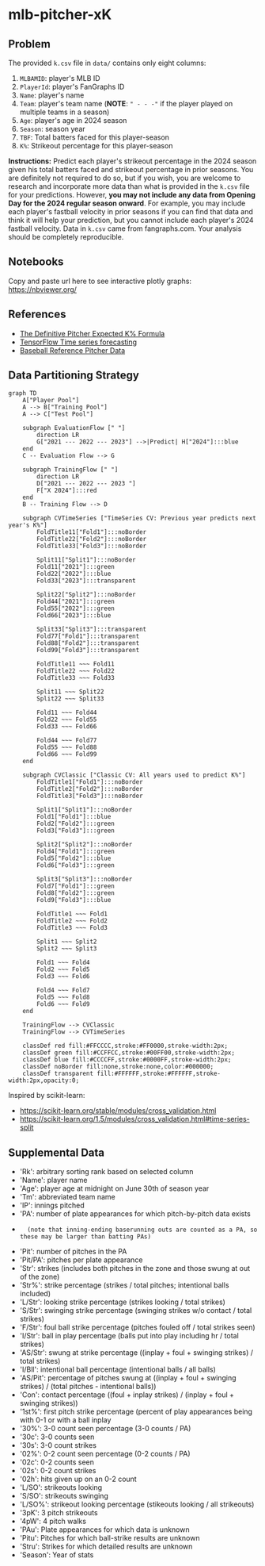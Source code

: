 # mlb-pitcher-xK

## Problem
The provided `k.csv` file in `data/` contains only eight columns:
1. `MLBAMID`: player's MLB ID
1. `PlayerId`: player's FanGraphs ID
1. `Name`: player's name
1. `Team`: player's team name (**NOTE**: `" - - -"` if the player played on multiple teams in a season)
1. `Age`: player's age in 2024 season
1. `Season`: season year
1. `TBF`: Total batters faced for this player-season
1. `K%`: Strikeout percentage for this player-season

**Instructions:**
Predict each player's strikeout percentage in the 2024 season
given his total batters faced and strikeout percentage in prior seasons.
You are definitely not required to do so, but if you wish, you are welcome to research
and incorporate more data than what is provided in the `k.csv` file for your predictions.
However, **you may not include any data from Opening Day for the 2024 regular season onward**.
For example, you may include each player's fastball velocity in prior seasons if you can find that data
and think it will help your prediction, but you cannot include each player's 2024 fastball velocity.
Data in `k.csv` came from fangraphs.com. Your analysis should be completely reproducible.

## Notebooks
Copy and paste url here to see interactive plotly graphs: https://nbviewer.org/

## References
- [The Definitive Pitcher Expected K% Formula](https://fantasy.fangraphs.com/the-definitive-pitcher-expected-k-formula/)
- [TensorFlow Time series forecasting](https://www.tensorflow.org/tutorials/structured_data/time_series)
- [Baseball Reference Pitcher Data](https://www.baseball-reference.com/leagues/majors/2014-pitches-pitching.shtml)

## Data Partitioning Strategy
```mermaid
graph TD
    A["Player Pool"]
    A --> B["Training Pool"]
    A --> C["Test Pool"]

    subgraph EvaluationFlow [" "]
        direction LR
        G["2021 --- 2022 --- 2023"] -->|Predict| H["2024"]:::blue
    end
    C -- Evaluation Flow --> G

    subgraph TrainingFlow [" "]
        direction LR
        D["2021 --- 2022 --- 2023 "]
        F["X 2024"]:::red
    end
    B -- Training Flow --> D

    subgraph CVTimeSeries ["TimeSeries CV: Previous year predicts next year's K%"]
        FoldTitle11["Fold1"]:::noBorder
        FoldTitle22["Fold2"]:::noBorder
        FoldTitle33["Fold3"]:::noBorder

        Split11["Split1"]:::noBorder
        Fold11["2021"]:::green
        Fold22["2022"]:::blue
        Fold33["2023"]:::transparent

        Split22["Split2"]:::noBorder
        Fold44["2021"]:::green
        Fold55["2022"]:::green
        Fold66["2023"]:::blue

        Split33["Split3"]:::transparent
        Fold77["Fold1"]:::transparent
        Fold88["Fold2"]:::transparent
        Fold99["Fold3"]:::transparent

        FoldTitle11 ~~~ Fold11
        FoldTitle22 ~~~ Fold22
        FoldTitle33 ~~~ Fold33

        Split11 ~~~ Split22
        Split22 ~~~ Split33

        Fold11 ~~~ Fold44
        Fold22 ~~~ Fold55
        Fold33 ~~~ Fold66

        Fold44 ~~~ Fold77
        Fold55 ~~~ Fold88
        Fold66 ~~~ Fold99
    end

    subgraph CVClassic ["Classic CV: All years used to predict K%"]
        FoldTitle1["Fold1"]:::noBorder
        FoldTitle2["Fold2"]:::noBorder
        FoldTitle3["Fold3"]:::noBorder

        Split1["Split1"]:::noBorder
        Fold1["Fold1"]:::blue
        Fold2["Fold2"]:::green
        Fold3["Fold3"]:::green

        Split2["Split2"]:::noBorder
        Fold4["Fold1"]:::green
        Fold5["Fold2"]:::blue
        Fold6["Fold3"]:::green

        Split3["Split3"]:::noBorder
        Fold7["Fold1"]:::green
        Fold8["Fold2"]:::green
        Fold9["Fold3"]:::blue

        FoldTitle1 ~~~ Fold1
        FoldTitle2 ~~~ Fold2
        FoldTitle3 ~~~ Fold3

        Split1 ~~~ Split2
        Split2 ~~~ Split3

        Fold1 ~~~ Fold4
        Fold2 ~~~ Fold5
        Fold3 ~~~ Fold6

        Fold4 ~~~ Fold7
        Fold5 ~~~ Fold8
        Fold6 ~~~ Fold9
    end

    TrainingFlow --> CVClassic
    TrainingFlow --> CVTimeSeries

    classDef red fill:#FFCCCC,stroke:#FF0000,stroke-width:2px;
    classDef green fill:#CCFFCC,stroke:#00FF00,stroke-width:2px;
    classDef blue fill:#CCCCFF,stroke:#0000FF,stroke-width:2px;
    classDef noBorder fill:none,stroke:none,color:#000000;
    classDef transparent fill:#FFFFFF,stroke:#FFFFFF,stroke-width:2px,opacity:0;
```

Inspired by scikit-learn:
- https://scikit-learn.org/stable/modules/cross_validation.html
- https://scikit-learn.org/1.5/modules/cross_validation.html#time-series-split

## Supplemental Data
- 'Rk': arbitrary sorting rank based on selected column
- 'Name': player name
- 'Age': player age at midnight on June 30th of season year
- 'Tm': abbreviated team name
- 'IP': innings pitched
- 'PA': number of plate appearances for which pitch-by-pitch data exists
-       (note that inning-ending baserunning outs are counted as a PA, so these may be larger than batting PAs)
- 'Pit': number of pitches in the PA
- 'Pit/PA': pitches per plate appearance
- 'Str': strikes (includes both pitches in the zone and those swung at out of the zone)
- 'Str%': strike percentage (strikes / total pitches; intentional balls included)
- 'L/Str': looking strike percentage (strikes looking / total strikes)
- 'S/Str': swinging strike percentage (swinging strikes w/o contact / total strikes)
- 'F/Str': foul ball strike percentage (pitches fouled off / total strikes seen)
- 'I/Str': ball in play percentage (balls put into play including hr / total strikes)
- 'AS/Str': swung at strike percentage ((inplay + foul + swinging strikes) / total strikes)
- 'I/Bll': intentional ball percentage (intentional balls / all balls)
- 'AS/Pit': percentage of pitches swung at ((inplay + foul + swinging strikes) / (total pitches - intentional balls))
- 'Con': contact percentage ((foul + inplay strikes) / (inplay + foul + swinging strikes))
- '1st%': first pitch strike percentage (percent of play appearances being with 0-1 or with a ball inplay
- '30%': 3-0 count seen percentage (3-0 counts / PA)
- '30c': 3-0 counts seen
- '30s': 3-0 count strikes
- '02%': 0-2 count seen percentage (0-2 counts / PA)
- '02c': 0-2 counts seen
- '02s': 0-2 count strikes
- '02h': hits given up on an 0-2 count
- 'L/SO': strikeouts looking
- 'S/SO': strikeouts swinging
- 'L/SO%': strikeout looking percentage (stikeouts looking / all strikeouts)
- '3pK': 3 pitch strikeouts
- '4pW': 4 pitch walks
- 'PAu': Plate appearances for which data is unknown
- 'Pitu': Pitches for which ball-strike results are unknown
- 'Stru': Strikes for which detailed results are unknown
- 'Season': Year of stats

